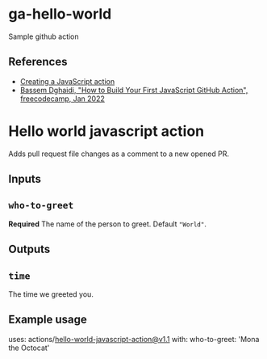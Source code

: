 # ga-hello-world
Sample github action

## References

 - [Creating a JavaScript action](https://docs.github.com/en/actions/creating-actions/creating-a-javascript-action)
 - [Bassem Dghaidi, "How to Build Your First JavaScript GitHub Action", freecodecamp, Jan 2022](https://www.freecodecamp.org/news/build-your-first-javascript-github-action/)

# Hello world javascript action

Adds pull request file changes as a comment to a new opened PR.

## Inputs

## `who-to-greet`

**Required** The name of the person to greet. Default `"World"`.

## Outputs

## `time`

The time we greeted you.

## Example usage

uses: actions/hello-world-javascript-action@v1.1
with:
  who-to-greet: 'Mona the Octocat'